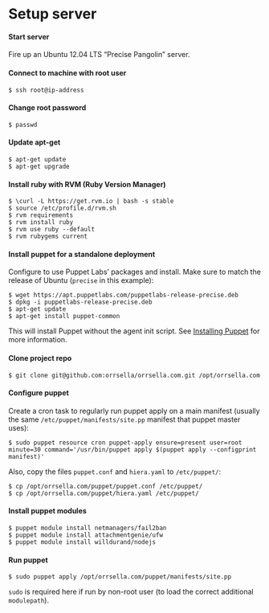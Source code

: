 # Setup server

#### Start server

Fire up an Ubuntu 12.04 LTS “Precise Pangolin” server.

#### Connect to machine with root user

```
$ ssh root@ip-address
```

#### Change root password

```
$ passwd
```

#### Update apt-get

```
$ apt-get update
$ apt-get upgrade
```

#### Install ruby with RVM (Ruby Version Manager)

```
$ \curl -L https://get.rvm.io | bash -s stable
$ source /etc/profile.d/rvm.sh
$ rvm requirements
$ rvm install ruby
$ rvm use ruby --default
$ rvm rubygems current
```

#### Install puppet for a standalone deployment

Configure to use Puppet Labs’ packages and install. Make sure to match the release of Ubuntu (`precise` in this example):

```
$ wget https://apt.puppetlabs.com/puppetlabs-release-precise.deb
$ dpkg -i puppetlabs-release-precise.deb
$ apt-get update
$ apt-get install puppet-common
```

This will install Puppet without the agent init script. See [Installing Puppet](http://docs.puppetlabs.com/guides/installation.html) for more information.

#### Clone project repo

```
$ git clone git@github.com:orrsella/orrsella.com.git /opt/orrsella.com
```

#### Configure puppet

Create a cron task to regularly run puppet apply on a main manifest (usually the same `/etc/puppet/manifests/site.pp` manifest that puppet master uses):

```
$ sudo puppet resource cron puppet-apply ensure=present user=root minute=30 command='/usr/bin/puppet apply $(puppet apply --configprint manifest)'
```

Also, copy the files `puppet.conf` and `hiera.yaml` to `/etc/puppet/`:

```
$ cp /opt/orrsella.com/puppet/puppet.conf /etc/puppet/
$ cp /opt/orrsella.com/puppet/hiera.yaml /etc/puppet/
```

#### Install puppet modules

```
$ puppet module install netmanagers/fail2ban
$ puppet module install attachmentgenie/ufw
$ puppet module install willdurand/nodejs

```

#### Run puppet

```
$ sudo puppet apply /opt/orrsella.com/puppet/manifests/site.pp
```

`sudo` is required here if run by non-root user (to load the correct additional `modulepath`).

